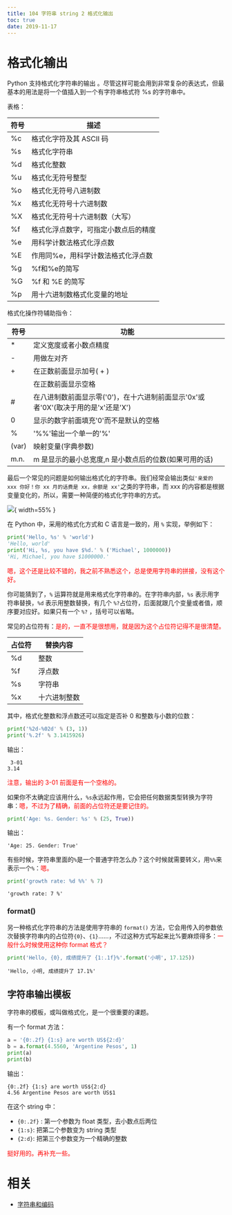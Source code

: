 ```yaml
---
title: 104 字符串 string 2 格式化输出
toc: true
date: 2019-11-17
---
```


# 格式化输出

Python 支持格式化字符串的输出 。尽管这样可能会用到非常复杂的表达式，但最基本的用法是将一个值插入到一个有字符串格式符 %s 的字符串中。


表格：

| 符号 | 描述 |
| ---- | ------------------------------------ |
| %c   | 格式化字符及其 ASCII 码              |
| %s   | 格式化字符串                         |
| %d   | 格式化整数                           |
| %u   | 格式化无符号整型                     |
| %o   | 格式化无符号八进制数                 |
| %x   | 格式化无符号十六进制数               |
| %X   | 格式化无符号十六进制数（大写）       |
| %f   | 格式化浮点数字，可指定小数点后的精度 |
| %e   | 用科学计数法格式化浮点数             |
| %E   | 作用同%e，用科学计数法格式化浮点数   |
| %g   | %f和%e的简写                         |
| %G   | %f 和 %E 的简写                      |
| %p   | 用十六进制数格式化变量的地址         |


格式化操作符辅助指令：


| 符号 | 功能 |
| ----- | ------------------------------------------------------------ |
| *     | 定义宽度或者小数点精度                                       |
| -     | 用做左对齐                                                   |
| +     | 在正数前面显示加号( + )                                      |
|       | 在正数前面显示空格                                           |
| #     | 在八进制数前面显示零('0')，在十六进制前面显示'0x'或者'0X'(取决于用的是'x'还是'X') |
| 0     | 显示的数字前面填充'0'而不是默认的空格                        |
| %     | '%%'输出一个单一的'%'                                        |
| (var) | 映射变量(字典参数)                                           |
| m.n.  | m 是显示的最小总宽度,n 是小数点后的位数(如果可用的话)        |

最后一个常见的问题是如何输出格式化的字符串。我们经常会输出类似`'亲爱的 xxx 你好！你 xx 月的话费是 xx，余额是 xx'`之类的字符串，而 xxx 的内容都是根据变量变化的，所以，需要一种简便的格式化字符串的方式。

![](http://images.iterate.site/blog/image/20181206/FwQ2C9BLRB0K.png?imageslim){ width=55% }

在 Python 中，采用的格式化方式和 C 语言是一致的，用 `%` 实现，举例如下：

```py
print('Hello, %s' % 'world')
'Hello, world'
print('Hi, %s, you have $%d.' % ('Michael', 1000000))
'Hi, Michael, you have $1000000.'
```

<span style="color:red;">嗯，这个还是比较不错的，我之前不熟悉这个，总是使用字符串的拼接，没有这个好。</span>

你可能猜到了，`%` 运算符就是用来格式化字符串的。在字符串内部，`%s` 表示用字符串替换，`%d` 表示用整数替换，有几个 `%?`占位符，后面就跟几个变量或者值，顺序要对应好。如果只有一个 `%?` ，括号可以省略。

常见的占位符有：<span style="color:red;">是的，一直不是很想用，就是因为这个占位符记得不是很清楚。</span>

| 占位符 | 替换内容     |
| ------ | ------------ |
| %d     | 整数         |
| %f     | 浮点数       |
| %s     | 字符串       |
| %x     | 十六进制整数 |

其中，格式化整数和浮点数还可以指定是否补 0 和整数与小数的位数：

```py
print('%2d-%02d' % (3, 1))
print('%.2f' % 3.1415926)
```
输出：

```
 3-01
3.14
```

<span style="color:red;">注意，输出的 3-01 前面是有一个空格的。</span>


如果你不太确定应该用什么，`%s`永远起作用，它会把任何数据类型转换为字符串：<span style="color:red;">嗯，不过为了精确，前面的占位符还是要记住的。</span>

```py
print('Age: %s. Gender: %s' % (25, True))
```

输出：

```
'Age: 25. Gender: True'
```


有些时候，字符串里面的`%`是一个普通字符怎么办？这个时候就需要转义，用`%%`来表示一个`%`：<span style="color:red;">嗯。</span>

```py
print('growth rate: %d %%' % 7)
```

```
'growth rate: 7 %'
```


### format()

另一种格式化字符串的方法是使用字符串的 `format()` 方法，它会用传入的参数依次替换字符串内的占位符`{0}`、`{1}`……，不过这种方式写起来比%要麻烦得多：<span style="color:red;">一般什么时候使用这种你 format 格式？</span>

```py
print('Hello, {0}, 成绩提升了 {1:.1f}%'.format('小明', 17.125))
```

```
'Hello, 小明, 成绩提升了 17.1%'
```




## 字符串输出模板

字符串的模板，或叫做格式化，是一个很重要的课题。


有一个 format 方法：


```py
a = '{0:.2f} {1:s} are worth US${2:d}'
b = a.format(4.5560, 'Argentine Pesos', 1)
print(a)
print(b)
```

输出：

```
{0:.2f} {1:s} are worth US${2:d}
4.56 Argentine Pesos are worth US$1
```

在这个 string 中：

- `{0:.2f}` : 第一个参数为 float 类型，去小数点后两位
- `{1:s}`: 把第二个参数变为 string 类型
- `{2:d}`: 把第三个参数变为一个精确的整数

<span style="color:red;">挺好用的。再补充一些。</span>




# 相关

- [字符串和编码](https://www.liaoxuefeng.com/wiki/0014316089557264a6b348958f449949df42a6d3a2e542c000/001431664106267f12e9bef7ee14cf6a8776a479bdec9b9000)
